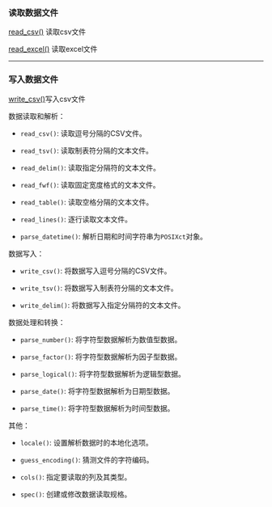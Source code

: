 ### 读取数据文件
[read_csv()](readr/read_csv().md) 读取csv文件

[read_excel()](readr/read_excel().md) 读取excel文件

---
### 写入数据文件
[write_csv()](readr/write_csv().md)写入csv文件

数据读取和解析：

- `read_csv()`: 读取逗号分隔的CSV文件。

- `read_tsv()`: 读取制表符分隔的文本文件。

- `read_delim()`: 读取指定分隔符的文本文件。

- `read_fwf()`: 读取固定宽度格式的文本文件。

- `read_table()`: 读取空格分隔的文本文件。

- `read_lines()`: 逐行读取文本文件。

- `parse_datetime()`: 解析日期和时间字符串为`POSIXct`对象。

数据写入：

- `write_csv()`: 将数据写入逗号分隔的CSV文件。

- `write_tsv()`: 将数据写入制表符分隔的文本文件。

- `write_delim()`: 将数据写入指定分隔符的文本文件。

数据处理和转换：

- `parse_number()`: 将字符型数据解析为数值型数据。

- `parse_factor()`: 将字符型数据解析为因子型数据。

- `parse_logical()`: 将字符型数据解析为逻辑型数据。

- `parse_date()`: 将字符型数据解析为日期型数据。

- `parse_time()`: 将字符型数据解析为时间型数据。

其他：

- `locale()`: 设置解析数据时的本地化选项。

- `guess_encoding()`: 猜测文件的字符编码。

- `cols()`: 指定要读取的列及其类型。

- `spec()`: 创建或修改数据读取规格。
